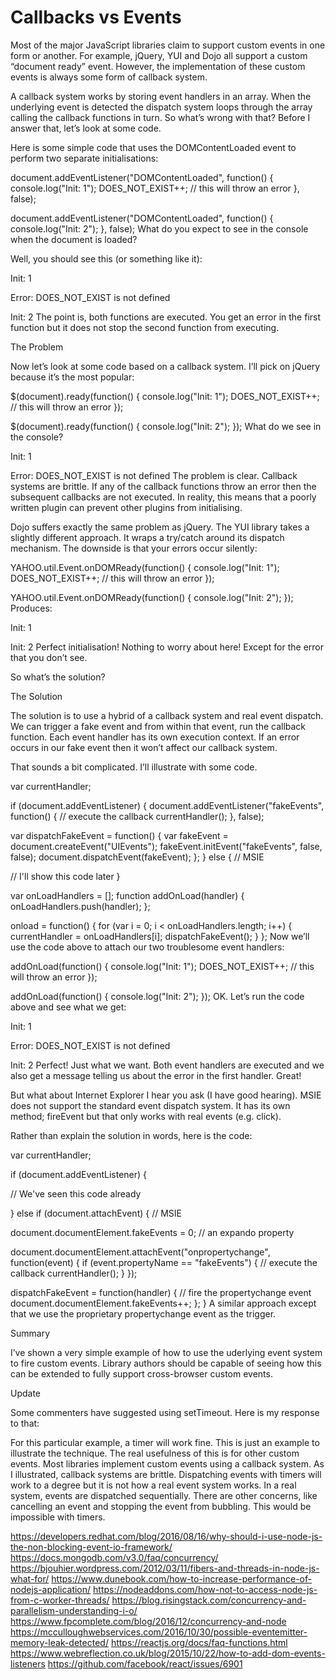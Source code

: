# Callbacks vs Events

Most of the major JavaScript libraries claim to support custom events in one form or another. For example, jQuery, YUI and Dojo all support a custom “document ready” event. However, the implementation of these custom events is always some form of callback system.

A callback system works by storing event handlers in an array. When the underlying event is detected the dispatch system loops through the array calling the callback functions in turn. So what’s wrong with that? Before I answer that, let’s look at some code.

Here is some simple code that uses the DOMContentLoaded event to perform two separate initialisations:

document.addEventListener("DOMContentLoaded", function() {
  console.log("Init: 1");
  DOES_NOT_EXIST++; // this will throw an error
}, false);

document.addEventListener("DOMContentLoaded", function() {
  console.log("Init: 2");
}, false);
What do you expect to see in the console when the document is loaded?

Well, you should see this (or something like it):

Init: 1

Error: DOES_NOT_EXIST is not defined

Init: 2
The point is, both functions are executed. You get an error in the first function but it does not stop the second function from executing.

The Problem

Now let’s look at some code based on a callback system. I’ll pick on jQuery because it’s the most popular:

$(document).ready(function() {
  console.log("Init: 1");
  DOES_NOT_EXIST++; // this will throw an error
});

$(document).ready(function() {
  console.log("Init: 2");
});
What do we see in the console?

Init: 1

Error: DOES_NOT_EXIST is not defined
The problem is clear. Callback systems are brittle. If any of the callback functions throw an error then the subsequent callbacks are not executed. In reality, this means that a poorly written plugin can prevent other plugins from initialising.

Dojo suffers exactly the same problem as jQuery. The YUI library takes a slightly different approach. It wraps a try/catch around its dispatch mechanism. The downside is that your errors occur silently:

YAHOO.util.Event.onDOMReady(function() {
  console.log("Init: 1");
  DOES_NOT_EXIST++; // this will throw an error
});

YAHOO.util.Event.onDOMReady(function() {
  console.log("Init: 2");
});
Produces:

Init: 1

Init: 2
Perfect initialisation! Nothing to worry about here! Except for the error that you don’t see.

So what’s the solution?

The Solution

The solution is to use a hybrid of a callback system and real event dispatch. We can trigger a fake event and from within that event, run the callback function. Each event handler has its own execution context. If an error occurs in our fake event then it won’t affect our callback system.

That sounds a bit complicated. I’ll illustrate with some code.

var currentHandler;

if (document.addEventListener) {
  document.addEventListener("fakeEvents", function() {
    // execute the callback
    currentHandler();
  }, false);

  var dispatchFakeEvent = function() {
    var fakeEvent = document.createEvent("UIEvents");
    fakeEvent.initEvent("fakeEvents", false, false);
    document.dispatchEvent(fakeEvent);
  };
} else { // MSIE

  // I'll show this code later
}

var onLoadHandlers = [];
function addOnLoad(handler) {
  onLoadHandlers.push(handler);
};

onload = function() {
  for (var i = 0; i < onLoadHandlers.length; i++) {
    currentHandler = onLoadHandlers[i];
    dispatchFakeEvent();
  }
};
Now we’ll use the code above to attach our two troublesome event handlers:

addOnLoad(function() {
  console.log("Init: 1");
  DOES_NOT_EXIST++; // this will throw an error
});

addOnLoad(function() {
  console.log("Init: 2");
});
OK. Let’s run the code above and see what we get:

Init: 1

Error: DOES_NOT_EXIST is not defined

Init: 2
Perfect! Just what we want. Both event handlers are executed and we also get a message telling us about the error in the first handler. Great!

But what about Internet Explorer I hear you ask (I have good hearing). MSIE does not support the standard event dispatch system. It has its own method; fireEvent but that only works with real events (e.g. click).

Rather than explain the solution in words, here is the code:

var currentHandler;

if (document.addEventListener) {

  // We've seen this code already

} else if (document.attachEvent) { // MSIE

  document.documentElement.fakeEvents = 0; // an expando property

  document.documentElement.attachEvent("onpropertychange", function(event) {
    if (event.propertyName == "fakeEvents") {
      // execute the callback
      currentHandler();
    }
  });

  dispatchFakeEvent = function(handler) {
    // fire the propertychange event
    document.documentElement.fakeEvents++;
  };
}
A similar approach except that we use the proprietary propertychange event as the trigger.

Summary

I’ve shown a very simple example of how to use the uderlying event system to fire custom events. Library authors should be capable of seeing how this can be extended to fully support cross-browser custom events.

Update

Some commenters have suggested using setTimeout. Here is my response to that:

For this particular example, a timer will work fine. This is just an example to illustrate the technique. The real usefulness of this is for other custom events. Most libraries implement custom events using a callback system. As I illustrated, callback systems are brittle. Dispatching events with timers will work to a degree but it is not how a real event system works. In a real system, events are dispatched sequentially. There are other concerns, like cancelling an event and stopping the event from bubbling. This would be impossible with timers.

https://developers.redhat.com/blog/2016/08/16/why-should-i-use-node-js-the-non-blocking-event-io-framework/
https://docs.mongodb.com/v3.0/faq/concurrency/
https://bjouhier.wordpress.com/2012/03/11/fibers-and-threads-in-node-js-what-for/
https://www.dunebook.com/how-to-increase-performance-of-nodejs-application/
https://nodeaddons.com/how-not-to-access-node-js-from-c-worker-threads/
https://blog.risingstack.com/concurrency-and-parallelism-understanding-i-o/
https://www.fpcomplete.com/blog/2016/12/concurrency-and-node
https://mcculloughwebservices.com/2016/10/30/possible-eventemitter-memory-leak-detected/
https://reactjs.org/docs/faq-functions.html
https://www.webreflection.co.uk/blog/2015/10/22/how-to-add-dom-events-listeners
https://github.com/facebook/react/issues/6901
